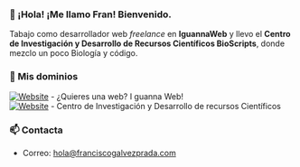 ### 👋 ¡Hola! ¡Me llamo Fran! Bienvenido.
Tabajo como desarrollador web <em>freelance</em> en <strong>IguannaWeb</strong> y llevo el <strong>Centro de Investigación y Desarrollo de Recursos Científicos BioScripts</strong>, donde mezclo un poco Biología y código.

### 💬 Mis dominios
<a target="_blank" href="https://www.iguannaweb.com"><img alt="Website" src="https://img.shields.io/website?down_color=red&down_message=DOWN&label=iguannaweb.com&style=plastic&up_color=green&up_message=UP&url=https%3A%2F%2Fwww.iguannaweb.com"></a> - ¿Quieres una web? I guanna Web!<br>
<a target="_blank" href="https://www.bioscripts.net"><img alt="Website" src="https://img.shields.io/website?down_color=red&down_message=DOWN&label=BioScripts&style=plastic&up_color=green&up_message=UP&url=https%3A%2F%2Fwww.bioscripts.net"></a> - Centro de Investigación y Desarrollo de recursos Científicos

### 📫 Contacta
- Correo: <a href="mailto:hola@franciscogalvezprada.com">hola@franciscogalvezprada.com</a>

<!--
**crishnakh/crishnakh** is a ✨ _special_ ✨ repository because its `README.md` (this file) appears on your GitHub profile.

Here are some ideas to get you started:

- 🔭 I’m currently working on ...
- 🌱 I’m currently learning ...
- 👯 I’m looking to collaborate on ...
- 🤔 I’m looking for help with ...
- 💬 Ask me about ...
- 📫 How to reach me: ...
- 😄 Pronouns: ...
- ⚡ Fun fact: ...
-->
